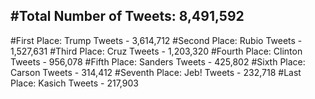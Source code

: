 #Total Number of Tweets: 8,491,592 
---
#First Place: Trump Tweets - 3,614,712
#Second Place: Rubio Tweets - 1,527,631
#Third Place: Cruz Tweets - 1,203,320
#Fourth Place: Clinton Tweets - 956,078
#Fifth Place: Sanders Tweets - 425,802
#Sixth Place: Carson Tweets - 314,412
#Seventh Place: Jeb! Tweets - 232,718
#Last Place: Kasich Tweets - 217,903
